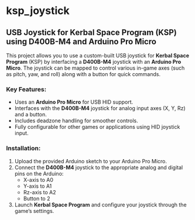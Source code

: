 # ksp_joystick

## USB Joystick for Kerbal Space Program (KSP) using D400B-M4 and Arduino Pro Micro

This project allows you to use a custom-built USB joystick for **Kerbal Space Program** (KSP) by interfacing a **D400B-M4** joystick with an **Arduino Pro Micro**. The joystick can be mapped to control various in-game axes (such as pitch, yaw, and roll) along with a button for quick commands.

### Key Features:

- Uses an **Arduino Pro Micro** for USB HID support.
- Interfaces with the **D400B-M4** joystick for analog input axes (X, Y, Rz) and a button.
- Includes deadzone handling for smoother controls.
- Fully configurable for other games or applications using HID joystick input.

### Installation:

1. Upload the provided Arduino sketch to your Arduino Pro Micro.
2. Connect the **D400B-M4** joystick to the appropriate analog and digital pins on the Arduino:
   - X-axis to A0
   - Y-axis to A1
   - Rz-axis to A2
   - Button to 2
3. Launch **Kerbal Space Program** and configure your joystick through the game’s settings.
